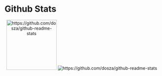 # Github Stats

<p  align="center">
  <img src="https://github-readme-stats.vercel.app/api?username=dosza&?count_private=true&show_icons=true&theme=radical"  alt="https://github.com/dosza/github-readme-stats" height="164px">
  <img src="https://github-readme-stats.vercel.app/api/top-langs/?username=dosza&layout=compact&count_private=true&show_icons=true&theme=radical&hide=pascal"  alt="https://github.com/dosza/github-readme-stats">
 </p>
